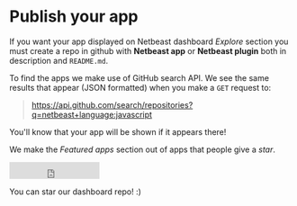 # Publish your app

If you want your app displayed on Netbeast dashboard _Explore_ section you must create a repo in github with **Netbeast app** or **Netbeast plugin** both in description and `README.md`.

To find the apps we make use of GitHub search API. We see the same results that appear (JSON formatted) when you make a `GET` request to:
> https://api.github.com/search/repositories?q=netbeast+language:javascript

You'll know that your app will be shown if it appears there!

We make the _Featured apps_ section out of apps that people give a _star_.

<iframe src="https://ghbtns.com/github-btn.html?user=twbs&repo=bootstrap&type=star&count=true&size=large" frameborder="0" scrolling="0" width="160px" height="30px"></iframe>

You can star our dashboard repo! :)
